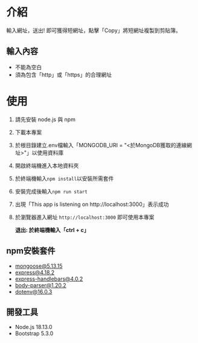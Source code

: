 # 介紹
輸入網址，送出! 即可獲得短網址，點擊「Copy」將短網址複製到剪貼簿。

## 輸入內容
+ 不能為空白
+ 須為包含「http」或「https」的合理網址

# 使用
1. 請先安裝 node.js 與 npm
2. 下載本專案
3. 於根目錄建立.env檔輸入「MONGODB_URI = "<於MongoDB獲取的連線網址>"」以使用資料庫
4. 開啟終端機進入本地資料夾
5. 於終端機輸入`npm install`以安裝所需套件
6. 安裝完成後輸入`npm run start`
7. 出現「This app is listening on http[]()://localhost:3000」表示成功
8. 於瀏覽器進入網址 `http://localhost:3000` 即可使用本專案

    **退出: 於終端機輸入「ctrl + c」**

## npm安裝套件
+ mongoose@5.13.15
+ express@4.18.2
+ express-handlebars@4.0.2
+ body-parser@1.20.2
+ dotenv@16.0.3

## 開發工具
+ Node.js 18.13.0
+ Bootstrap 5.3.0
